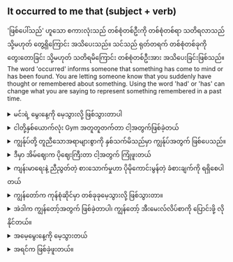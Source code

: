 ## It occurred to me that (subject + verb)

'ဖြစ်ပေါ်သည်' ဟူသော စကားလုံးသည် တစ်စုံတစ်ဦးကို တစ်စုံတစ်ရာ သတိရလာသည် သို့မဟုတ် တွေ့ရှိကြောင်း အသိပေးသည်။ သင်သည် ရုတ်တရက် တစ်စုံတစ်ခုကို တွေးတောခြင်း သို့မဟုတ် သတိရမိကြောင်း တစ်စုံတစ်ဦးအား အသိပေးခြင်းဖြစ်သည်။
The word 'occurred' informs someone that something has come to mind or has been found. You are letting someone know that you suddenly have thought or remembered about something.
Using the word 'had' or 'has' can change what you are saying to represent something remembered in a past time.

<details>
<summary>မင်းရဲ့ မွေးနေ့ကို မေ့သွားလို့ ဖြစ်သွားတာပါ</summary>
"It occurred to me that I forgot your birthday."
</details>
<details>
<summary>ငါတို့နှစ်ယောက်လုံး Gym အတူတူတက်တာ ငါ့အတွက်ဖြစ်ခဲ့တယ်</summary>

"It occurred to me that we both belong to the same gym."
</details>
<details>
<summary>ကျွန်ုပ်တို့ တူညီသောအရာများစွာကို နှစ်သက်မိသည်မှာ ကျွန်ုပ်အတွက် ဖြစ်ပေသည်။</summary>

"It occurred to me that we enjoy a lot of the same things."
</details>
<details>
<summary>ဒီမှာ အိမ်ဈေးက ပိုဈေးကြီးတာ ငါ့အတွက် ကြုံဖူးတယ်</summary>

"It occurred to me the price for homes are more expensive here."
</details>
<details>
<summary>ကျန်းမာရေးနဲ့ ညီညွတ်တဲ့ စားသောက်မှုဟာ ပိုမိုကောင်းမွန်တဲ့ ခံစားချက်ကို ရရှိစေပါတယ်</summary>

"It occurred to me that eating healthy makes me feel better."
</details>


<details>
<summary>ကျွန်တော်က ကုန်စုံဆိုင်မှာ တစ်ခုခုမေ့သွားလို့ ဖြစ်သွားတာ။</summary>

"It had occurred to me that I forgot something at the grocery."
</details>
<details>
<summary>အဲဒါက ကျွန်တော့်အတွက် ဖြစ်ခဲ့တာပါ၊ ကျွန်တော့် အီးမေးလ်လိပ်စာကို ပြောင်းဖို့ လိုနိုင်တယ်။</summary>

"It had occurred to me I might need to change my email address."
</details>
<details>
<summary>အမေ့မွေးနေ့ကို မေ့သွားတယ်</summary>

"It has occurred to me I forgot my mom's birthday."
</details>
<details>
<summary>အရင်က ဖြစ်ခဲ့ဖူးတယ်။</summary>

"It has occurred to me before."
</details>
